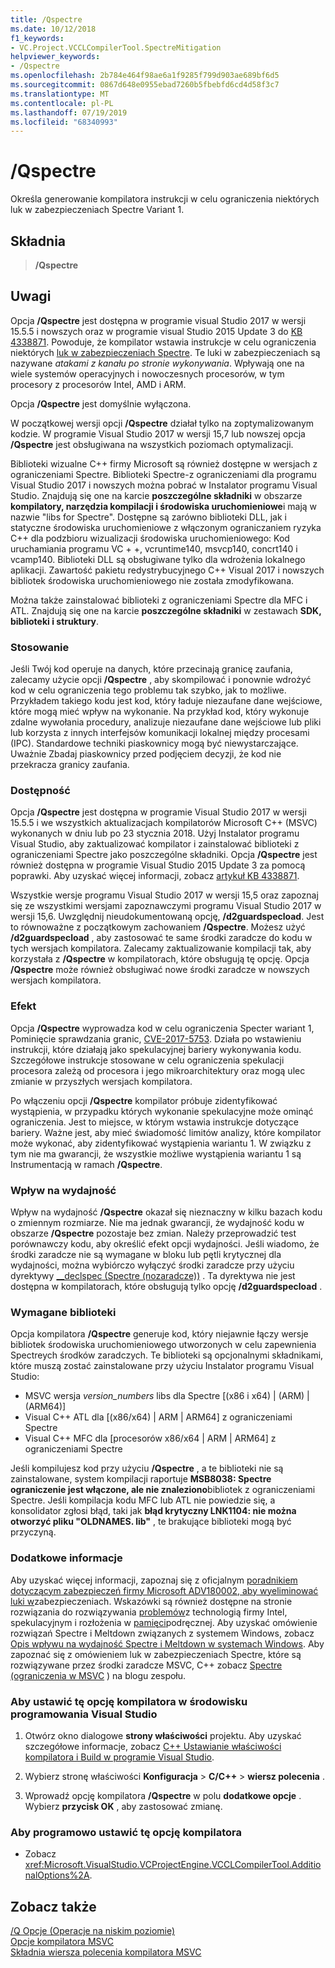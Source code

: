 ```yaml
---
title: /Qspectre
ms.date: 10/12/2018
f1_keywords:
- VC.Project.VCCLCompilerTool.SpectreMitigation
helpviewer_keywords:
- /Qspectre
ms.openlocfilehash: 2b784e464f98ae6a1f9285f799d903ae689bf6d5
ms.sourcegitcommit: 0867d648e0955ebad7260b5fbebfd6cd4d58f3c7
ms.translationtype: MT
ms.contentlocale: pl-PL
ms.lasthandoff: 07/19/2019
ms.locfileid: "68340993"
---
```

# <a name="qspectre"></a>/Qspectre

Określa generowanie kompilatora instrukcji w celu ograniczenia niektórych luk w zabezpieczeniach Spectre Variant 1.

## <a name="syntax"></a>Składnia

> **/Qspectre**

## <a name="remarks"></a>Uwagi

Opcja **/Qspectre** jest dostępna w programie visual Studio 2017 w wersji 15.5.5 i nowszych oraz w programie visual Studio 2015 Update 3 do [KB 4338871](https://support.microsoft.com/help/4338871/visual-studio-2015-update-3-spectre-variant-1-toolset-qspectre). Powoduje, że kompilator wstawia instrukcje w celu ograniczenia niektórych [luk w zabezpieczeniach Spectre](https://spectreattack.com/spectre.pdf). Te luki w zabezpieczeniach są nazywane *atakami z kanału po stronie wykonywania*. Wpływają one na wiele systemów operacyjnych i nowoczesnych procesorów, w tym procesory z procesorów Intel, AMD i ARM.

Opcja **/Qspectre** jest domyślnie wyłączona.

W początkowej wersji opcji **/Qspectre** działał tylko na zoptymalizowanym kodzie. W programie Visual Studio 2017 w wersji 15,7 lub nowszej opcja **/Qspectre** jest obsługiwana na wszystkich poziomach optymalizacji.

Biblioteki wizualne C++ firmy Microsoft są również dostępne w wersjach z ograniczeniami Spectre. Biblioteki Spectre-z ograniczeniami dla programu Visual Studio 2017 i nowszych można pobrać w Instalator programu Visual Studio. Znajdują się one na karcie **poszczególne składniki** w obszarze **kompilatory, narzędzia kompilacji i środowiska uruchomieniowe**i mają w nazwie "libs for Spectre". Dostępne są zarówno biblioteki DLL, jak i statyczne środowiska uruchomieniowe z włączonym ograniczaniem ryzyka C++ dla podzbioru wizualizacji środowiska uruchomieniowego: Kod uruchamiania programu VC + +, vcruntime140, msvcp140, concrt140 i vcamp140. Biblioteki DLL są obsługiwane tylko dla wdrożenia lokalnego aplikacji. Zawartość pakietu redystrybucyjnego C++ Visual 2017 i nowszych bibliotek środowiska uruchomieniowego nie została zmodyfikowana.

Można także zainstalować biblioteki z ograniczeniami Spectre dla MFC i ATL. Znajdują się one na karcie **poszczególne składniki** w zestawach **SDK, biblioteki i struktury**.

### <a name="applicability"></a>Stosowanie

Jeśli Twój kod operuje na danych, które przecinają granicę zaufania, zalecamy użycie opcji **/Qspectre** , aby skompilować i ponownie wdrożyć kod w celu ograniczenia tego problemu tak szybko, jak to możliwe. Przykładem takiego kodu jest kod, który ładuje niezaufane dane wejściowe, które mogą mieć wpływ na wykonanie. Na przykład kod, który wykonuje zdalne wywołania procedury, analizuje niezaufane dane wejściowe lub pliki lub korzysta z innych interfejsów komunikacji lokalnej między procesami (IPC). Standardowe techniki piaskownicy mogą być niewystarczające. Uważnie Zbadaj piaskownicy przed podjęciem decyzji, że kod nie przekracza granicy zaufania.

### <a name="availability"></a>Dostępność

Opcja **/Qspectre** jest dostępna w programie Visual Studio 2017 w wersji 15.5.5 i we wszystkich aktualizacjach kompilatorów Microsoft C++ (MSVC) wykonanych w dniu lub po 23 stycznia 2018. Użyj Instalator programu Visual Studio, aby zaktualizować kompilator i zainstalować biblioteki z ograniczeniami Spectre jako poszczególne składniki. Opcja **/Qspectre** jest również dostępna w programie Visual Studio 2015 Update 3 za pomocą poprawki. Aby uzyskać więcej informacji, zobacz [artykuł KB 4338871](https://support.microsoft.com/help/4338871).

Wszystkie wersje programu Visual Studio 2017 w wersji 15,5 oraz zapoznaj się ze wszystkimi wersjami zapoznawczymi programu Visual Studio 2017 w wersji 15,6. Uwzględnij nieudokumentowaną opcję, **/d2guardspecload**. Jest to równoważne z początkowym zachowaniem **/Qspectre**. Możesz użyć **/d2guardspecload** , aby zastosować te same środki zaradcze do kodu w tych wersjach kompilatora. Zalecamy zaktualizowanie kompilacji tak, aby korzystała z **/Qspectre** w kompilatorach, które obsługują tę opcję. Opcja **/Qspectre** może również obsługiwać nowe środki zaradcze w nowszych wersjach kompilatora.

### <a name="effect"></a>Efekt

Opcja **/Qspectre** wyprowadza kod w celu ograniczenia Specter wariant 1, Pominięcie sprawdzania granic, [CVE-2017-5753](https://nvd.nist.gov/vuln/detail/CVE-2017-5753). Działa po wstawieniu instrukcji, które działają jako spekulacyjnej bariery wykonywania kodu. Szczegółowe instrukcje stosowane w celu ograniczenia spekulacji procesora zależą od procesora i jego mikroarchitektury oraz mogą ulec zmianie w przyszłych wersjach kompilatora.

Po włączeniu opcji **/Qspectre** kompilator próbuje zidentyfikować wystąpienia, w przypadku których wykonanie spekulacyjne może ominąć ograniczenia. Jest to miejsce, w którym wstawia instrukcje dotyczące bariery. Ważne jest, aby mieć świadomość limitów analizy, które kompilator może wykonać, aby zidentyfikować wystąpienia wariantu 1. W związku z tym nie ma gwarancji, że wszystkie możliwe wystąpienia wariantu 1 są Instrumentacją w ramach **/Qspectre**.

### <a name="performance-impact"></a>Wpływ na wydajność

Wpływ na wydajność **/Qspectre** okazał się nieznaczny w kilku bazach kodu o zmiennym rozmiarze. Nie ma jednak gwarancji, że wydajność kodu w obszarze **/Qspectre** pozostaje bez zmian. Należy przeprowadzić test porównawczy kodu, aby określić efekt opcji wydajności. Jeśli wiadomo, że środki zaradcze nie są wymagane w bloku lub pętli krytycznej dla wydajności, można wybiórczo wyłączyć środki zaradcze przy użyciu dyrektywy [__declspec (Spectre (nozaradcze))](../../cpp/spectre.md) . Ta dyrektywa nie jest dostępna w kompilatorach, które obsługują tylko opcję **/d2guardspecload** .

### <a name="required-libraries"></a>Wymagane biblioteki

Opcja kompilatora **/Qspectre** generuje kod, który niejawnie łączy wersje bibliotek środowiska uruchomieniowego utworzonych w celu zapewnienia Spectreych środków zaradczych. Te biblioteki są opcjonalnymi składnikami, które muszą zostać zainstalowane przy użyciu Instalator programu Visual Studio:

- MSVC wersja *version_numbers* libs dla Spectre \[(x86 i x64) | (ARM) | (ARM64)]
- Visual C++ ATL dla \[(x86/x64) | ARM | ARM64] z ograniczeniami Spectre
- Visual C++ MFC dla \[procesorów x86/x64 | ARM | ARM64] z ograniczeniami Spectre

Jeśli kompilujesz kod przy użyciu **/Qspectre** , a te biblioteki nie są zainstalowane, system kompilacji raportuje **MSB8038: Spectre ograniczenie jest włączone, ale nie znaleziono**bibliotek z ograniczeniami Spectre. Jeśli kompilacja kodu MFC lub ATL nie powiedzie się, a konsolidator zgłosi błąd, taki jak **błąd krytyczny LNK1104: nie można otworzyć pliku "OLDNAMES. lib"** , te brakujące biblioteki mogą być przyczyną.

### <a name="additional-information"></a>Dodatkowe informacje

Aby uzyskać więcej informacji, zapoznaj się z oficjalnym [poradnikiem dotyczącym zabezpieczeń firmy Microsoft ADV180002, aby wyeliminować luki w](https://portal.msrc.microsoft.com/en-US/security-guidance/advisory/ADV180002)zabezpieczeniach. Wskazówki są również dostępne na stronie rozwiązania do rozwiązywania [problemów](https://software.intel.com/sites/default/files/managed/c5/63/336996-Speculative-Execution-Side-Channel-Mitigations.pdf)z technologią firmy Intel, spekulacyjnym i rozłożenia w [pamięci](https://developer.arm.com/-/media/Files/pdf/Cache_Speculation_Side-channels.pdf)podręcznej. Aby uzyskać omówienie rozwiązań Spectre i Meltdown związanych z systemem Windows, zobacz [Opis wpływu na wydajność Spectre i Meltdown w systemach Windows](https://www.microsoft.com/security/blog/2018/01/09/understanding-the-performance-impact-of-spectre-and-meltdown-mitigations-on-windows-systems/). Aby zapoznać się z omówieniem luk w zabezpieczeniach Spectre, które są rozwiązywane przez środki zaradcze MSVC, C++ zobacz [Spectre (ograniczenia w MSVC](https://devblogs.microsoft.com/cppblog/spectre-mitigations-in-msvc./) ) na blogu zespołu.

### <a name="to-set-this-compiler-option-in-the-visual-studio-development-environment"></a>Aby ustawić tę opcję kompilatora w środowisku programowania Visual Studio

1. Otwórz okno dialogowe **strony właściwości** projektu. Aby uzyskać szczegółowe informacje, zobacz [ C++ Ustawianie właściwości kompilatora i Build w programie Visual Studio](../working-with-project-properties.md).

1. Wybierz stronę właściwości **Konfiguracja** > **C/C++**  > **wiersz polecenia** .

1. Wprowadź opcję kompilatora **/Qspectre** w polu **dodatkowe opcje** . Wybierz **przycisk OK** , aby zastosować zmianę.

### <a name="to-set-this-compiler-option-programmatically"></a>Aby programowo ustawić tę opcję kompilatora

- Zobacz <xref:Microsoft.VisualStudio.VCProjectEngine.VCCLCompilerTool.AdditionalOptions%2A>.

## <a name="see-also"></a>Zobacz także

[/Q Opcje (Operacje na niskim poziomie)](q-options-low-level-operations.md)<br/>
[Opcje kompilatora MSVC](compiler-options.md)<br/>
[Składnia wiersza polecenia kompilatora MSVC](compiler-command-line-syntax.md)
